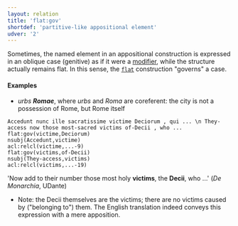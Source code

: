 ```yaml
---
layout: relation
title: 'flat:gov'
shortdef: 'partitive-like appositional element'
udver: '2'
---
```


Sometimes, the named element in an appositional construction is expressed in an oblique case (genitive) as if it were a [modifier](u-dep/nmod), while the structure actually remains flat. In this sense, the [`flat`](u-dep/flat) construction "governs" a case. 


#### Examples

* *urbs **Romae***, where *urbs* and *Roma* are coreferent: the city is not a possession of Rome, but Rome itself

~~~ sdparse
Accedunt nunc ille sacratissime victime Deciorum , qui ... \n They-access now those most-sacred victims of-Decii , who ...
flat:gov(victime,Deciorum)
nsubj(Accedunt,victime)
acl:relcl(victime,...-9)
flat:gov(victims,of-Decii)
nsubj(They-access,victims)
acl:relcl(victims,...-19)
~~~

'Now add to their number those most holy **victims**, the **Decii**, who ...' (*De Monarchia*, UDante)

* Note: the Decii themselves are the victims; there are no victims caused by ("belonging to") them. The English translation indeed conveys this expression with a mere apposition.
<!-- Interlanguage links updated Po lis 14 15:35:27 CET 2022 -->
